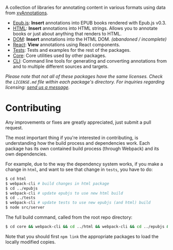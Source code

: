 A collection of libraries for annotating content in various formats using data from [xyAnnotations](annotations.xyfir.com).

- [Epub.js](https://github.com/Xyfir/annotate/tree/master/epubjs): **Insert** annotations into EPUB books rendered with Epub.js v0.3.
- [HTML](https://github.com/Xyfir/annotate/tree/master/html): **Insert** annotations into HTML strings. Allows you to annotate books or just about anything that renders to HTML.
- [DOM](https://github.com/Xyfir/annotate/tree/master/dom): **Insert** annotations into the HTML DOM. _(abandoned / incomplete)_
- [React](https://github.com/Xyfir/annotate/tree/master/react): **View** annotations using React components.
- [Tests](https://github.com/Xyfir/annotate/tree/master/tests): Tests and examples for the rest of the packages.
- [Core](https://github.com/Xyfir/annotate/tree/master/core): Core utilities used by other packages.
- [CLI](https://github.com/Xyfir/annotate/tree/master/cli): Command line tools for generating and converting annotations from and to multiple different sources and targets.

_Please note that not all of these packages have the same licenses. Check the `LICENSE.md` file within each package's directory. For inquiries regarding licensing: [send us a message](https://www.xyfir.com/contact)._

# Contributing

Any improvements or fixes are greatly appreciated, just submit a pull request.

The most important thing if you're interested in contributing, is understanding how the build process and dependencies work. Each package has its own contained build process (through Webpack) and its own dependencies.

For example, due to the way the dependency system works, if you make a change in `html`, and want to see that change in `tests`, you have to do:

```bash
$ cd html
$ webpack-cli # build changes in html package
$ cd ../epubjs
$ webpack-cli # update epubjs to use new html build
$ cd ../tests
$ webpack-cli # update tests to use new epubjs (and html) build
$ node src/server
```

The full build command, called from the root repo directory:

```bash
$ cd core && webpack-cli && cd ../html && webpack-cli && cd ../epubjs && webpack-cli && cd ../react && webpack-cli && cd ../tests && webpack-cli && cd ../ && node tests/src/server
```

Note that you should first `npm link` the appropriate packages to load the locally modified copies.
